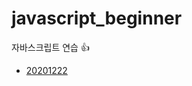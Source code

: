 # javascript_beginner
자바스크립트 연습 👍



- [20201222](https://github.com/Saseungwon/javascript_beginner/tree/main/20201222)